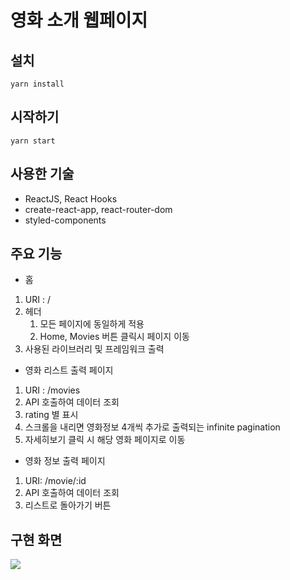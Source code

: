 # 영화 소개 웹페이지

## 설치

```
yarn install
```

## 시작하기

```
yarn start
```

## 사용한 기술

- ReactJS, React Hooks
- create-react-app, react-router-dom
- styled-components

## 주요 기능

- 홈

1. URI : /
2. 헤더
   1. 모든 페이지에 동일하게 적용
   2. Home, Movies 버튼 클릭시 페이지 이동
3. 사용된 라이브러리 및 프레임워크 출력

- 영화 리스트 출력 페이지

1. URI : /movies
2. API 호출하여 데이터 조회
3. rating 별 표시
4. 스크롤을 내리면 영화정보 4개씩 추가로 출력되는 infinite pagination
5. 자세히보기 클릭 시 해당 영화 페이지로 이동

- 영화 정보 출력 페이지

1. URI: /movie/:id
2. API 호출하여 데이터 조회
3. 리스트로 돌아가기 버튼

## 구현 화면

![](/images/movie-app.gif)

